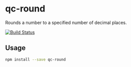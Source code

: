 # qc-round

Rounds a number to a specified number of decimal places.

[![Build Status](https://travis-ci.org/hypersoftllc/qc-round.svg?branch=master)](https://travis-ci.org/hypersoftllc/qc-round)

## Usage

```sh
npm install --save qc-round
```
